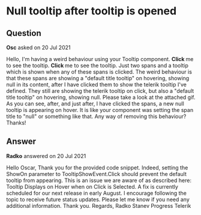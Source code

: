 # Null tooltip after tooltip is opened

## Question

**Osc** asked on 20 Jul 2021

Hello, I'm having a weird behaviour using your Tooltip component. <TelerikTooltip TargetSelector="#clickTarget" ShowOn="@TooltipShowEvent.Click"> <Template> Tooltip content </Template> </TelerikTooltip> <span id="clickTarget"> <strong> Click </strong> me to see the tooltip. </span> <span id="clickTarget"> <strong> Click </strong> me to see the tooltip. </span> Just two spans and a tooltip which is shown when any of these spans is clicked. The weird behaviour is that these spans are showing a "default title tooltip" on hovering, showing null in its content, after I have clicked them to show the telerik tooltip I've defined. They still are showing the telerik tooltip on click, but also a "default title tooltip" on hovering, showing null. Please take a look at the attached gif. As you can see, after, and just after, I have clicked the spans, a new null tooltip is appearing on hover. It is like your component was setting the span title to "null" or something like that. Any way of removing this behaviour? Thanks!

## Answer

**Radko** answered on 20 Jul 2021

Hello Oscar, Thank you for the provided code snippet. Indeed, setting the ShowOn parameter to TooltipShowEvent.Click should prevent the default tooltip from appearing. This is an issue we are aware of as described here: Tooltip Displays on Hover when on Click is Selected. A fix is currently scheduled for our next release in early August. I encourage following the topic to receive future status updates. Please let me know if you need any additional information. Thank you. Regards, Radko Stanev Progress Telerik
